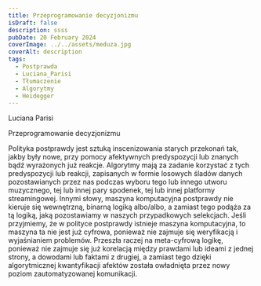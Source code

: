 ```yaml
---
title: Przeprogramowanie decyzjonizmu
isDraft: false
description: ssss
pubDate: 20 February 2024
coverImage: ../../assets/meduza.jpg
coverAlt: description
tags:
  - Postprawda
  - Luciana_Parisi
  - Tłumaczenie
  - Algorytmy
  - Heidegger
---
```

Luciana Parisi

Przeprogramowanie decyzjonizmu

Polityka postprawdy jest sztuką inscenizowania starych przekonań tak, jakby były nowe, przy pomocy afektywnych predyspozycji lub znanych bądź wyrażonych już reakcje. Algorytmy mają za zadanie korzystać z tych predyspozycji lub reakcji, zapisanych w formie losowych śladów danych pozostawianych przez nas podczas wyboru tego lub innego utworu muzycznego, tej lub innej pary spodenek, tej lub innej platformy streamingowej. Innymi słowy, maszyna komputacyjna postprawdy nie kieruje się wewnętrzną, binarną logiką albo/albo, a zamiast tego podąża za tą logiką, jaką pozostawiamy w naszych przypadkowych selekcjach. Jeśli przyjmiemy, że w polityce postprawdy istnieje maszyna komputacyjna, to maszyna ta nie jest już cyfrowa, ponieważ nie zajmuje się weryfikacją i wyjaśnianiem problemów. Przeszła raczej na meta-cyfrową logikę, ponieważ nie zajmuje się już korelacją między prawdami lub ideami z jednej strony, a dowodami lub faktami z drugiej, a zamiast tego dzięki algorytmicznej kwantyfikacji afektów została owładnięta przez nowy poziom zautomatyzowanej komunikacji.